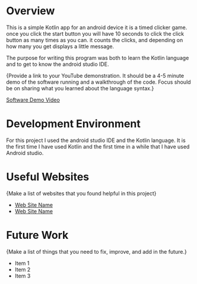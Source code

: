 # Overview

This is a simple Kotlin app for an android device it is a timed clicker game. once you click the start button you will have 10 seconds to click the click button as many times as you can. it counts the clicks, and depending on how many you get displays a little message.

The purpose for writing this program was both to learn the Kotlin language and to get to know the android studio IDE.

{Provide a link to your YouTube demonstration.  It should be a 4-5 minute demo of the software running and a walkthrough of the code.  Focus should be on sharing what you learned about the language syntax.}

[Software Demo Video](http://youtube.link.goes.here)

# Development Environment

For this project I used the android studio IDE and the Kotlin language. It is the first time I have used Kotlin and the first time in a while that I have used Android studio.


# Useful Websites

{Make a list of websites that you found helpful in this project}
* [Web Site Name](http://url.link.goes.here)
* [Web Site Name](http://url.link.goes.here)

# Future Work

{Make a list of things that you need to fix, improve, and add in the future.}
* Item 1
* Item 2
* Item 3
